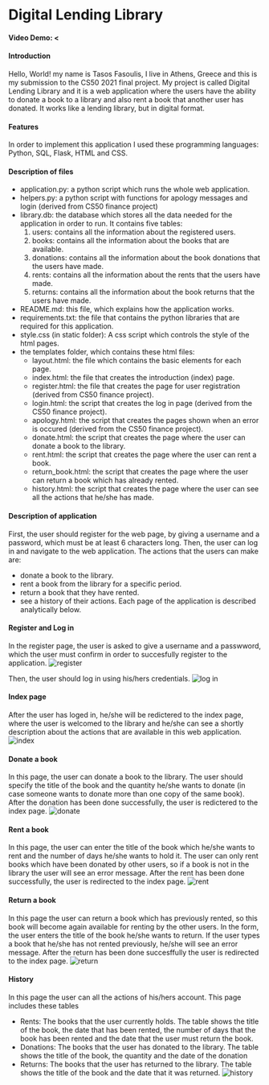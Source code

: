 # Digital Lending Library
 #### Video Demo:  <
 #### Introduction
 Hello, World! my name is Tasos Fasoulis, I live in Athens, Greece and this is my submission to the CS50 2021 final project. 
 My project is called Digital Lending Library and it is a web application where the users have the ability to donate a book to a library and also rent a book that another user has donated. It works like a lending library, but in digital format.

 #### Features
 In order to implement this application I used these programming languages: Python, SQL, Flask, HTML and CSS.

 #### Description of files
 - application.py: a python script which runs the whole web application.
 - helpers.py: a python script with functions for apology messages and login (derived from CS50 finance project)
 - library.db: the database which stores all the data needed for the application in order to run. It contains five tables: 
	 1. users: contains all the information about the registered users.
	 2. books: contains all the information about the books that are available.
	 3. donations: contains all the information about the book donations that the users have made.
	 4. rents: contains all the information about the rents that the users have made.
	 5. returns: contains all the information about the book returns that the users have made.
 - README.md: this file, which explains how the application works. 
 - requirements.txt: the file that contains the python libraries that are required for this application.
 - style.css (in static folder):  A css script which controls the style of the html pages.
 - the templates folder, which contains these html files:
	 - layout.html: the file which contains the basic elements for each page.
	 - index.html: the file that creates the introduction (index) page.
	 - register.html: the file that creates the page for user registration (derived from CS50 finance project).
	 - login.html: the script that creates the log in page (derived from the CS50 finance project).
	 - apology.html: the script that creates the pages shown when an error is occured (derived from the CS50 finance project).
	 - donate.html: the script that creates the page where the user can donate a book to the library.
	 - rent.html: the script that creates the page where the user can rent a book.
	 - return_book.html: the script that creates the page where the user can return a book which has already rented.
	 - history.html: the script that creates the page where the user can see all the actions that he/she has made.
	
 #### Description of application
 First, the user should register for the web page, by giving a username and a password, which must be at least 6 characters long. Then, the user can log in and navigate to the web application. The actions that the users can make are:
 - donate a book to the library.
 - rent a book from the library for a specific period.
 - return a book that they have rented.
 - see a history of their actions.
 Each page of the application is described analytically below.

 #### Register and Log in
 In the register page, the user is asked to give a username and a passwword, which the user must confirm in order to succesfully register to the application.
![register](https://github.com/tasosfas/test/blob/main/Register.JPG)

 Then, the user should log in using his/hers credentials.
![log in](https://github.com/tasosfas/test/blob/main/login.JPG)

 #### Index page
 After the user has loged in, he/she will be redictered to the index page, where the user is welcomed to the library and he/she can see a shortly description about the actions that are available in this web application.
![index](https://github.com/tasosfas/test/blob/main/index.JPG)

 #### Donate a book
 In this page, the user can donate a book to the library. The user should specify the title of the book and the quantity he/she wants to donate (in case someone wants to donate more than one copy of the same book). After the donation has been done successfully, the user is redictered to the index page.
![donate](https://github.com/tasosfas/test/blob/main/donate.JPG)

 #### Rent a book
 In this page, the user can enter the title of the book which he/she wants to rent and the number of days he/she wants to hold it. The user can only rent books which have been donated by other users, so if a book is not in the library the user will see an error message. After the rent has been done successfully, the user is redirected to the index page.
 ![rent](https://github.com/tasosfas/test/blob/main/rent.JPG)
 
 #### Return a book
 In this page the user can return a book which has previously rented, so this book will become again available for renting by the other users. In the form, the user enters the title of the book he/she wants to return. If the user types a book that he/she has not rented previously, he/she will see an error message. After the return has been done succesffully the user is redirected to the index page.
 ![return](https://github.com/tasosfas/test/blob/main/return.JPG)
 
 #### History
 In this page the user can all the actions of his/hers account. This page includes these tables
 - Rents: The books that the user currently holds. The table shows the title of the book, the date that has been rented, the number of days that the book has been rented and the date that the user must return the book.
 - Donations: The books that the user has donated to the library. The table shows the title of the book, the quantity and the date of the donation
 - Returns: The books that the user has returned to the library. The table shows the title of the book and the date that it was returned.
 ![history](https://github.com/tasosfas/test/blob/main/history.JPG)
